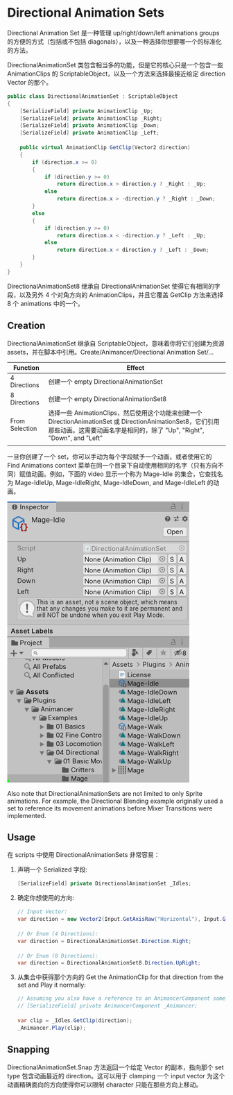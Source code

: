 # Directional Animation Sets

Directional Animation Set 是一种管理 up/right/down/left animations groups 的方便的方式（包括或不包括 diagonals），以及一种选择你想要哪一个的标准化的方法。

DirectionalAnimationSet 类包含相当多的功能，但是它的核心只是一个包含一些 AnimationClips 的 ScriptableObject，以及一个方法来选择最接近给定 direction Vector 的那个。

```C#
public class DirectionalAnimationSet : ScriptableObject
{
    [SerializeField] private AnimationClip _Up;
    [SerializeField] private AnimationClip _Right;
    [SerializeField] private AnimationClip _Down;
    [SerializeField] private AnimationClip _Left;

    public virtual AnimationClip GetClip(Vector2 direction)
    {
        if (direction.x >= 0)
        {
            if (direction.y >= 0)
                return direction.x > direction.y ? _Right : _Up;
            else
                return direction.x > -direction.y ? _Right : _Down;
        }
        else
        {
            if (direction.y >= 0)
                return direction.x < -direction.y ? _Left : _Up;
            else
                return direction.x < direction.y ? _Left : _Down;
        }
    }
}
```

DirectionalAnimationSet8 继承自 DirectionalAnimationSet 使得它有相同的字段，以及另外 4 个对角方向的 AnimationClips，并且它覆盖 GetClip 方法来选择 8 个 animations 中的一个。

## Creation

DirectionalAnimationSet 继承自 ScriptableObject，意味着你将它们创建为资源 assets，并在脚本中引用。Create/Animancer/Directional Animation Set/...

| Function | Effect |
| --- | --- |
| 4 Directions | 创建一个 empty DirectionalAnimationSet |
| 8 Directions | 创建一个 empty DirectionalAnimationSet8 |
| From Selection | 选择一些 AnimationClips，然后使用这个功能来创建一个 DirectionAnimationSet 或 DirectionAnimationSet8，它们引用那些动画。这需要动画名字是相同的，除了 "Up", "Right", "Down", and "Left" |
| | |

一旦你创建了一个 set，你可以手动为每个字段赋予一个动画，或者使用它的 Find Animations context 菜单在同一个目录下自动使用相同的名字（只有方向不同）赋值动画。例如，下面的 video 显示一个称为 Mage-Idle 的集合，它查找名为 Mage-IdleUp, Mage-IdleRight, Mage-IdleDown, and Mage-IdleLeft 的动画。

![find-animations](../../../Image/find-animations.gif)

Also note that DirectionalAnimationSets are not limited to only Sprite animations. For example, the Directional Blending example originally used a set to reference its movement animations before Mixer Transitions were implemented.

## Usage

在 scripts 中使用 DirectionalAnimationSets 非常容易：

1. 声明一个 Serialized 字段:

   ```C#
   [SerializeField] private DirectionalAnimationSet _Idles;
   ```

2. 确定你想使用的方向:

   ```C#
   // Input Vector:
   var direction = new Vector2(Input.GetAxisRaw("Horizontal"), Input.GetAxisRaw("Vertical"));
   
   // Or Enum (4 Directions):
   var direction = DirectionalAnimationSet.Direction.Right;
   
   // Or Enum (8 Directions):
   var direction = DirectionalAnimationSet8.Direction.UpRight;
   ```

3. 从集合中获得那个方向的 Get the AnimationClip for that direction from the set and Play it normally:

   ```C#
   // Assuming you also have a reference to an AnimancerComponent somewhere:
   // [SerializeField] private AnimancerComponent _Animancer;

   var clip = _Idles.GetClip(direction);
   _Animancer.Play(clip);
   ```

## Snapping

DirectionalAnimationSet.Snap 方法返回一个给定 Vector 的副本，指向那个 set type 包含动画最近的 direction。这可以用于 clamping 一个 input vector 为这个动画精确面向的方向使得你可以限制 character 只能在那些方向上移动。
